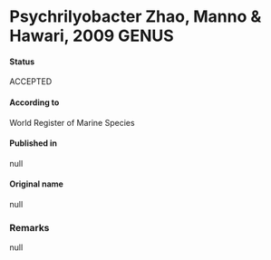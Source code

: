 Psychrilyobacter Zhao, Manno & Hawari, 2009 GENUS
=======

#### Status
ACCEPTED

#### According to
World Register of Marine Species

#### Published in
null

#### Original name
null

### Remarks
null